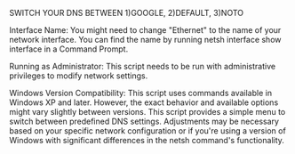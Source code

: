 SWITCH YOUR DNS BETWEEN 1)GOOGLE, 2)DEFAULT, 3)NOTO


Interface Name: You might need to change "Ethernet" to the name of your network interface. You can find the name by running netsh interface show interface in a Command Prompt.

Running as Administrator: This script needs to be run with administrative privileges to modify network settings.

Windows Version Compatibility: This script uses commands available in Windows XP and later. However, the exact behavior and available options might vary slightly between versions.
This script provides a simple menu to switch between predefined DNS settings. Adjustments may be necessary based on your specific network configuration or if you're using a version of Windows with significant differences in the netsh command's functionality.
